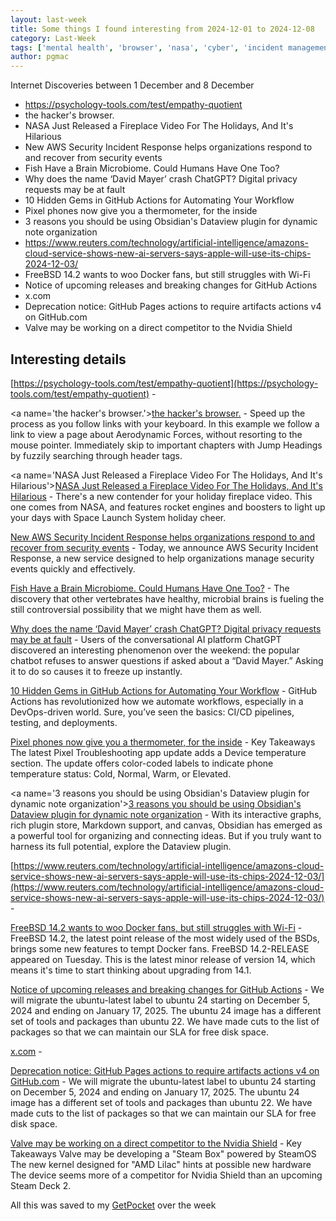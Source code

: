 ```yaml
---
layout: last-week
title: Some things I found interesting from 2024-12-01 to 2024-12-08
category: Last-Week
tags: ['mental health', 'browser', 'nasa', 'cyber', 'incident management', 'security', 'body', 'ai', 'cicd', 'github', 'android', 'knowledge', 'management', 'ai', 'aws', 'containers', 'freebsd', 'actions', 'github', 'programming', 'troubleshooting', 'actions', 'github', 'website', 'games', 'streaming']
author: pgmac
---
```


Internet Discoveries between  1 December and  8 December
- https://psychology-tools.com/test/empathy-quotient
- the hacker's browser.
- NASA Just Released a Fireplace Video For The Holidays, And It's Hilarious
- New AWS Security Incident Response helps organizations respond to and recover from security events
- Fish Have a Brain Microbiome. Could Humans Have One Too?
- Why does the name ‘David Mayer’ crash ChatGPT? Digital privacy requests may be at fault
- 10 Hidden Gems in GitHub Actions for Automating Your Workflow
- Pixel phones now give you a thermometer, for the inside
- 3 reasons you should be using Obsidian's Dataview plugin for dynamic note organization
- https://www.reuters.com/technology/artificial-intelligence/amazons-cloud-service-shows-new-ai-servers-says-apple-will-use-its-chips-2024-12-03/
- FreeBSD 14.2 wants to woo Docker fans, but still struggles with Wi-Fi
- Notice of upcoming releases and breaking changes for GitHub Actions
- x.com
- Deprecation notice: GitHub Pages actions to require artifacts actions v4 on GitHub.com
- Valve may be working on a direct competitor to the Nvidia Shield

## Interesting details

<a name='https://psychology-tools.com/test/empathy-quotient'>[https://psychology-tools.com/test/empathy-quotient](https://psychology-tools.com/test/empathy-quotient)</a> - 

<a name='the hacker's browser.'>[the hacker's browser.](https://nyxt.atlas.engineer/)</a> - Speed up the process as you follow links with your keyboard. In this example we follow a link to view a page about Aerodynamic Forces, without resorting to the mouse pointer. Immediately skip to important chapters with Jump Headings by fuzzily searching through header tags.

<a name='NASA Just Released a Fireplace Video For The Holidays, And It's Hilarious'>[NASA Just Released a Fireplace Video For The Holidays, And It's Hilarious](https://www.sciencealert.com/nasa-just-released-a-fireplace-video-for-the-holidays-and-its-hilarious)</a> - There's a new contender for your holiday fireplace video. This one comes from NASA, and features rocket engines and boosters to light up your days with Space Launch System holiday cheer.

<a name='New AWS Security Incident Response helps organizations respond to and recover from security events'>[New AWS Security Incident Response helps organizations respond to and recover from security events](https://aws.amazon.com/blogs/aws/new-aws-security-incident-response-helps-organizations-respond-to-and-recover-from-security-events/)</a> - Today, we announce AWS Security Incident Response, a new service designed to help organizations manage security events quickly and effectively.

<a name='Fish Have a Brain Microbiome. Could Humans Have One Too?'>[Fish Have a Brain Microbiome. Could Humans Have One Too?](https://www.quantamagazine.org/fish-have-a-brain-microbiome-could-humans-have-one-too-20241202/)</a> - The discovery that other vertebrates have healthy, microbial brains is fueling the still controversial possibility that we might have them as well.

<a name='Why does the name ‘David Mayer’ crash ChatGPT? Digital privacy requests may be at fault'>[Why does the name ‘David Mayer’ crash ChatGPT? Digital privacy requests may be at fault](https://techcrunch.com/2024/12/02/why-does-the-name-david-mayer-crash-chatgpt-digital-privacy-requests-may-be-at-fault/)</a> - Users of the conversational AI platform ChatGPT discovered an interesting phenomenon over the weekend: the popular chatbot refuses to answer questions if asked about a “David Mayer.” Asking it to do so causes it to freeze up instantly.

<a name='10 Hidden Gems in GitHub Actions for Automating Your Workflow'>[10 Hidden Gems in GitHub Actions for Automating Your Workflow](https://dev.to/balrajola/10-hidden-gems-in-github-actions-for-automating-your-workflow-1i6l)</a> - GitHub Actions has revolutionized how we automate workflows, especially in a DevOps-driven world. Sure, you’ve seen the basics: CI/CD pipelines, testing, and deployments.

<a name='Pixel phones now give you a thermometer, for the inside'>[Pixel phones now give you a thermometer, for the inside](https://www.androidpolice.com/pixel-phones-now-give-you-thermometer-for-the-inside/)</a> - Key Takeaways The latest Pixel Troubleshooting app update adds a Device temperature section. The update offers color-coded labels to indicate phone temperature status: Cold, Normal, Warm, or Elevated.

<a name='3 reasons you should be using Obsidian's Dataview plugin for dynamic note organization'>[3 reasons you should be using Obsidian's Dataview plugin for dynamic note organization](https://www.xda-developers.com/reasons-using-obsidians-dataview-plugin/)</a> - With its interactive graphs, rich plugin store, Markdown support, and canvas, Obsidian has emerged as a powerful tool for organizing and connecting ideas. But if you truly want to harness its full potential, explore the Dataview plugin.

<a name='https://www.reuters.com/technology/artificial-intelligence/amazons-cloud-service-shows-new-ai-servers-says-apple-will-use-its-chips-2024-12-03/'>[https://www.reuters.com/technology/artificial-intelligence/amazons-cloud-service-shows-new-ai-servers-says-apple-will-use-its-chips-2024-12-03/](https://www.reuters.com/technology/artificial-intelligence/amazons-cloud-service-shows-new-ai-servers-says-apple-will-use-its-chips-2024-12-03/)</a> - 

<a name='FreeBSD 14.2 wants to woo Docker fans, but still struggles with Wi-Fi'>[FreeBSD 14.2 wants to woo Docker fans, but still struggles with Wi-Fi](https://www.theregister.com/2024/12/05/freebsd_142/)</a> - FreeBSD 14.2, the latest point release of the most widely used of the BSDs, brings some new features to tempt Docker fans. FreeBSD 14.2-RELEASE appeared on Tuesday. This is the latest minor release of version 14, which means it's time to start thinking about upgrading from 14.1.

<a name='Notice of upcoming releases and breaking changes for GitHub Actions'>[Notice of upcoming releases and breaking changes for GitHub Actions](https://github.blog/changelog/2024-12-05-notice-of-upcoming-releases-and-breaking-changes-for-github-actions/)</a> - We will migrate the ubuntu-latest label to ubuntu 24 starting on December 5, 2024 and ending on January 17, 2025. The ubuntu 24 image has a different set of tools and packages than ubuntu 22. We have made cuts to the list of packages so that we can maintain our SLA for free disk space.

<a name='x.com'>[x.com](https://twitter.com/x/migrate?tok=7b2265223a222f6e697863726166742f7374617475732f313836343638363532333131373134323430333f743d665848614d49327535306e6274704f4169724d37365126733d3139222c2274223a313733333438393335377dec4927a813544d330fa3c30d8db7abab)</a> - 

<a name='Deprecation notice: GitHub Pages actions to require artifacts actions v4 on GitHub.com'>[Deprecation notice: GitHub Pages actions to require artifacts actions v4 on GitHub.com](https://github.blog/changelog/2024-12-05-deprecation-notice-github-pages-actions-to-require-artifacts-actions-v4-on-github-com/)</a> - We will migrate the ubuntu-latest label to ubuntu 24 starting on December 5, 2024 and ending on January 17, 2025. The ubuntu 24 image has a different set of tools and packages than ubuntu 22. We have made cuts to the list of packages so that we can maintain our SLA for free disk space.

<a name='Valve may be working on a direct competitor to the Nvidia Shield'>[Valve may be working on a direct competitor to the Nvidia Shield](https://www.xda-developers.com/valve-direct-competitor-nvidia-shield/)</a> - Key Takeaways Valve may be developing a "Steam Box" powered by SteamOS The new kernel designed for "AMD Lilac" hints at possible new hardware The device seems more of a competitor for Nvidia Shield than an upcoming Steam Deck 2.

All this was saved to my [GetPocket](https://getpocket.com/) over the week